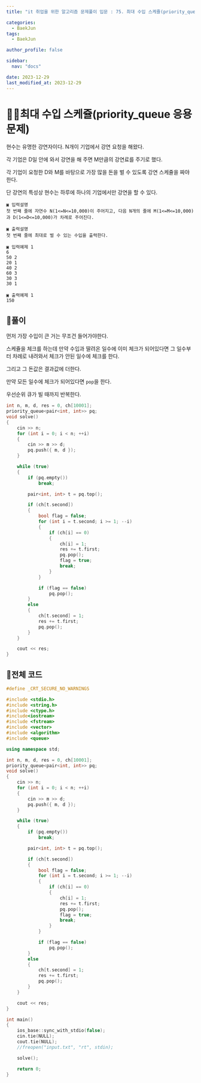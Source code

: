 ```yaml
---
title: "it 취업을 위한 알고리즘 문제풀이 입문 : 75. 최대 수입 스케쥴(priority_queue 응용문제)"

categories:
  - BaekJun
tags:
  - BaekJun

author_profile: false

sidebar:
  nav: "docs"

date: 2023-12-29
last_modified_at: 2023-12-29
---
```


# 🙇‍♀️최대 수입 스케쥴(priority_queue 응용문제)

현수는 유명한 강연자이다. N개이 기업에서 강연 요청을 해왔다.  

각 기업은 D일 안에 와서 강연을 해 주면 M만큼의 강연료를 주기로 했다.  

각 기업이 요청한 D와 M를 바탕으로 가장 많을 돈을 벌 수 있도록 강연 스케쥴을 짜야 한다.  

단 강연의 특성상 현수는 하루에 하나의 기업에서만 강연을 할 수 있다.  

```
▣ 입력설명
첫 번째 줄에 자연수 N(1<=N<=10,000)이 주어지고, 다음 N개의 줄에 M(1<=M<=10,000)과 D(1<=D<=10,000)가 차례로 주어진다.

▣ 출력설명
첫 번째 줄에 최대로 벌 수 있는 수입을 출력한다.

▣ 입력예제 1 
6
50 2
20 1
40 2
60 3
30 3
30 1

▣ 출력예제 1
150
```

## 🚀풀이

먼저 가장 수입이 큰 거는 무조건 들어가야한다.  

스케쥴을 체크를 하는데 만약 수입과 딸려온 일수에 이미 체크가 되어있다면 그 일수부터 차례로 내려와서 체크가 안된 일수에 체크를 한다.  

그리고 그 돈값은 결과값에 더한다.  

만약 모든 일수에 체크가 되어있다면 `pop`을 한다.  

우선순위 큐가 빌 때까지 반복한다.  

```cpp
int n, m, d, res = 0, ch[10001];
priority_queue<pair<int, int>> pq;
void solve()
{
	cin >> n;
	for (int i = 0; i < n; ++i)
	{
		cin >> m >> d;
		pq.push({ m, d });
	}

	while (true)
	{
		if (pq.empty())
			break;

		pair<int, int> t = pq.top();

		if (ch[t.second])
		{
			bool flag = false;
			for (int i = t.second; i >= 1; --i)
			{
				if (ch[i] == 0)
				{
					ch[i] = 1;
					res += t.first;
					pq.pop();
					flag = true;
					break;
				}
			}

			if (flag == false)
				pq.pop();
		}
		else
		{
			ch[t.second] = 1;
			res += t.first;
			pq.pop();
		}
	}

	cout << res;
}
```

## 🚀전체 코드

```cpp
#define _CRT_SECURE_NO_WARNINGS

#include <stdio.h>
#include <string.h>
#include <ctype.h>
#include<iostream>
#include <fstream>
#include <vector>
#include <algorithm>
#include <queue>

using namespace std;

int n, m, d, res = 0, ch[10001];
priority_queue<pair<int, int>> pq;
void solve()
{
	cin >> n;
	for (int i = 0; i < n; ++i)
	{
		cin >> m >> d;
		pq.push({ m, d });
	}

	while (true)
	{
		if (pq.empty())
			break;

		pair<int, int> t = pq.top();

		if (ch[t.second])
		{
			bool flag = false;
			for (int i = t.second; i >= 1; --i)
			{
				if (ch[i] == 0)
				{
					ch[i] = 1;
					res += t.first;
					pq.pop();
					flag = true;
					break;
				}
			}

			if (flag == false)
				pq.pop();
		}
		else
		{
			ch[t.second] = 1;
			res += t.first;
			pq.pop();
		}
	}

	cout << res;
}

int main()
{
	ios_base::sync_with_stdio(false);
	cin.tie(NULL);
	cout.tie(NULL);
	//freopen("input.txt", "rt", stdin);

	solve();

	return 0;
}
```